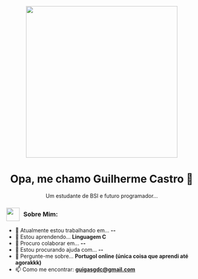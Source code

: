 
<p align="center">
  <img src="https://imgs.search.brave.com/QyjzOpLlPVwPa_geysObxyAPGOaPZ9mmv2WCQ5_Qf0A/rs:fit:860:0:0:0/g:ce/aHR0cHM6Ly9pLnBp/bmltZy5jb20vb3Jp/Z2luYWxzLzcyLzA0/LzI2LzcyMDQyNmEz/ZDE4M2UzYmQ2YWVi/YmJhNWE0MGNmMzY4/LmpwZw" width="400px" />
</p>

<h1 align="center">Opa, me chamo Guilherme Castro 👋</h1>

<p align="center">
  Um estudante de BSI e futuro programador... 
</p>

 
 <h3 style="display: flex; align-items: center;">
  <img src="https://imgs.search.brave.com/PD5rFU3m4TI6e1UFn5c4ak_BKaOGysQDXDwQHkMn7kM/rs:fit:860:0:0:0/g:ce/aHR0cHM6Ly9tZWRp/YS50ZW5vci5jb20v/OGpKR2NNazNERU1B/QUFBbS9nb3JpbGxh/ei0yZC53ZWJw" width="35" style="margin-right: 10px;" />
  Sobre Mim:
</h3>

- 🔭 Atualmente estou trabalhando em... **--**
- 🌱 Estou aprendendo... **Linguagem C**
- 👯 Procuro colaborar em... **--**
- 🤔 Estou procurando ajuda com... **--**
- 💬 Pergunte-me sobre... **Portugol online (única coisa que aprendi até agorakkk)**
- 📫 Como me encontrar: **guigasgdc@gmail.com**

